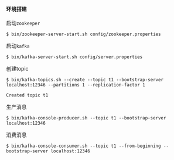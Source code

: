 #### 环境搭建
启动`zookeeper`
```
$ bin/zookeeper-server-start.sh config/zookeeper.properties
```
启动`kafka`
```
$ bin/kafka-server-start.sh config/server.properties
```
创建topic
```
$ bin/kafka-topics.sh --create --topic t1 --bootstrap-server localhost:12346 --partitions 1 --replication-factor 1

Created topic t1
```
生产消息
```
$ bin/kafka-console-producer.sh --topic t1 --bootstrap-server localhost:12346
```
消费消息
```
$ bin/kafka-console-consumer.sh --topic t1 --from-beginning --bootstrap-server localhost:12346
```
